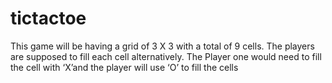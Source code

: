 # tictactoe

This game will be having a grid of 3 X 3 with a total of 9 cells. 
The players are supposed to fill each cell alternatively. 
The Player one would need to fill the cell with ‘X’and the player will use ‘O’ to fill the cells
